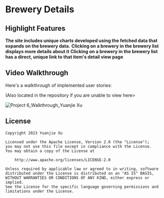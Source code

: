 # Brewery Details

## Highlight Features

**The site includes unique charts developed using the fetched data that expands on the brewery data.**
**Clicking on a brewery in the brewery list displays more details about it**
**Clicking on a brewery in the brewery list has a direct, unique link to that item's detail view page**

## Video Walkthrough

Here's a walkthrough of implemented user stories:

(Also located in the repository if you are unable to view here>

<img src='https://imgur.com/a/0TXJ1UZ.gif' title='Project 6_Walkthrough_Yuanjie Xu' width='' alt='Project 6_Walkthrough_Yuanjie Xu' />

## License

    Copyright 2023 Yuanjie Xu

    Licensed under the Apache License, Version 2.0 (the "License");
    you may not use this file except in compliance with the License.
    You may obtain a copy of the License at

        http://www.apache.org/licenses/LICENSE-2.0

    Unless required by applicable law or agreed to in writing, software
    distributed under the License is distributed on an "AS IS" BASIS,
    WITHOUT WARRANTIES OR CONDITIONS OF ANY KIND, either express or implied.
    See the License for the specific language governing permissions and
    limitations under the License.
